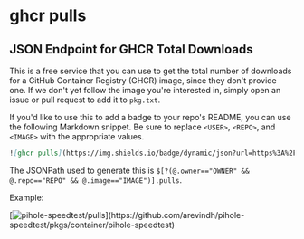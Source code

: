 # ghcr pulls

## JSON Endpoint for GHCR Total Downloads

This is a free service that you can use to get the total number of downloads for a GitHub Container Registry (GHCR) image, since they don't provide one. If we don't yet follow the image you're interested in, simply open an issue or pull request to add it to `pkg.txt`.

If you'd like to use this to add a badge to your repo's README, you can use the following Markdown snippet. Be sure to replace `<USER>`, `<REPO>`, and `<IMAGE>` with the appropriate values.

```markdown
![ghcr pulls](https://img.shields.io/badge/dynamic/json?url=https%3A%2F%2Fraw.githubusercontent.com%2Fipitio%2Fghcr-pulls%2Fmaster%2Findex.json&query=%24%5B%3F(%40.owner%3D%3D%22<USER>%22%20%26%26%20%40.repo%3D%3D%22<REPO>%22%20%26%26%20%40.image%3D%3D%22<IMAGE>%22)%5D.pulls)
```

The JSONPath used to generate this is `$[?(@.owner=="OWNER" && @.repo=="REPO" && @.image=="IMAGE")].pulls`.

Example:

[![pihole-speedtest/pulls](https://img.shields.io/badge/dynamic/json?url=https%3A%2F%2Fraw.githubusercontent.com%2Fipitio%2Fghcr-pulls%2Fmaster%2Findex.json&query=%24%5B%3F(%40.owner%3D%3D%22arevindh%22%20%26%26%20%40.repo%3D%3D%22pihole-speedtest%22%20%26%26%20%40.image%3D%3D%22pihole-speedtest%22)%5D.pulls&label=pulls)](https://github.com/arevindh/pihole-speedtest/pkgs/container/pihole-speedtest)
